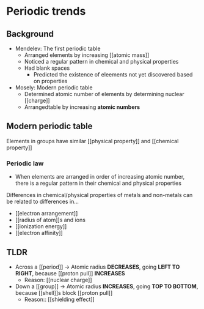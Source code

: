 # Periodic trends
## Background
- Mendelev: The first periodic table
	- Arranged elements by increasing [[atomic mass]]
	- Noticed a regular pattern in chemical and physical properties
	- Had blank spaces
		- Predicted the existence of eleements not yet discovered based on properties
- Mosely: Modern periodic table
	- Determined atomic number of elements by determining nuclear [[charge]]
	- Arrangedtable by increasing **atomic numbers**

## Modern periodic table
Elements in groups have similar [[physical property]] and [[chemical property]]

### Periodic law
- When elements are arranged in order of increasing atomic number, there is a regular pattern in their chemical and physical properties

Differences in chemical/physical properties of metals and non-metals can be related to differences in...
- [[electron arrangement]]
- [[radius of atom]]s and ions
- [[ionization energy]]
- [[electron affinity]]

## TLDR
- Across a [[period]] -> Atomic radius **DECREASES**, going **LEFT TO RIGHT**, because [[proton pull]] **INCREASES**
	- Reason: [[nuclear charge]]
- Down a [[group]] -> Atomic radius **INCREASES**, going **TOP TO BOTTOM**, because [[shell]]s block [[proton pull]]
	- Reason:: [[shielding effect]]